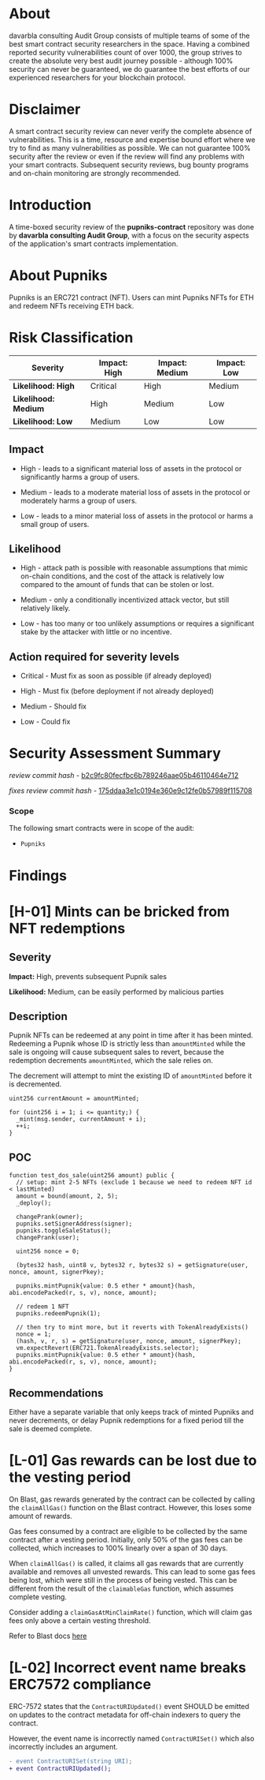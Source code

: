 # About

davarbla consulting Audit Group consists of multiple teams of some of the best smart contract security researchers in the space. Having a combined reported security vulnerabilities count of over 1000, the group strives to create the absolute very best audit journey possible - although 100% security can never be guaranteed, we do guarantee the best efforts of our experienced researchers for your blockchain protocol. 

# Disclaimer

A smart contract security review can never verify the complete absence of vulnerabilities. This is a time, resource and expertise bound effort where we try to find as many vulnerabilities as possible. We can not guarantee 100% security after the review or even if the review will find any problems with your smart contracts. Subsequent security reviews, bug bounty programs and on-chain monitoring are strongly recommended.

# Introduction

A time-boxed security review of the **pupniks-contract** repository was done by **davarbla consulting Audit Group**, with a focus on the security aspects of the application's smart contracts implementation.

# About Pupniks

Pupniks is an ERC721 contract (NFT). Users can mint Pupniks NFTs for ETH and redeem NFTs receiving ETH back.

# Risk Classification

| Severity               | Impact: High | Impact: Medium | Impact: Low |
| ---------------------- | ------------ | -------------- | ----------- |
| **Likelihood: High**   | Critical     | High           | Medium      |
| **Likelihood: Medium** | High         | Medium         | Low         |
| **Likelihood: Low**    | Medium       | Low            | Low         |

## Impact

- High - leads to a significant material loss of assets in the protocol or significantly harms a group of users.

- Medium - leads to a moderate material loss of assets in the protocol or moderately harms a group of users.

- Low - leads to a minor material loss of assets in the protocol or harms a small group of users.

## Likelihood

- High - attack path is possible with reasonable assumptions that mimic on-chain conditions, and the cost of the attack is relatively low compared to the amount of funds that can be stolen or lost.

- Medium - only a conditionally incentivized attack vector, but still relatively likely.

- Low - has too many or too unlikely assumptions or requires a significant stake by the attacker with little or no incentive.

## Action required for severity levels

- Critical - Must fix as soon as possible (if already deployed)

- High - Must fix (before deployment if not already deployed)

- Medium - Should fix

- Low - Could fix

# Security Assessment Summary

_review commit hash_ - [b2c9fc80fecfbc6b789246aae05b46110464e712](https://github.com/mitche50/pupniks-contract/tree/b2c9fc80fecfbc6b789246aae05b46110464e712)

_fixes review commit hash_ - [175ddaa3e1c0194e360e9c12fe0b57989f115708](https://github.com/mitche50/pupniks-contract/tree/175ddaa3e1c0194e360e9c12fe0b57989f115708)

### Scope

The following smart contracts were in scope of the audit:

- `Pupniks`

# Findings

# [H-01] Mints can be bricked from NFT redemptions

## Severity

**Impact:** High, prevents subsequent Pupnik sales

**Likelihood:** Medium, can be easily performed by malicious parties

## Description

Pupnik NFTs can be redeemed at any point in time after it has been minted. Redeeming a Pupnik whose ID is strictly less than `amountMinted` while the sale is ongoing will cause subsequent sales to revert, because the redemption decrements `amountMinted`, which the sale relies on.

The decrement will attempt to mint the existing ID of `amountMinted` before it is decremented.

```solidity
uint256 currentAmount = amountMinted;

for (uint256 i = 1; i <= quantity;) {
  _mint(msg.sender, currentAmount + i);
  ++i;
}
```

## POC

```solidity
function test_dos_sale(uint256 amount) public {
  // setup: mint 2-5 NFTs (exclude 1 because we need to redeem NFT id < lastMinted)
  amount = bound(amount, 2, 5);
  _deploy();

  changePrank(owner);
  pupniks.setSignerAddress(signer);
  pupniks.toggleSaleStatus();
  changePrank(user);

  uint256 nonce = 0;

  (bytes32 hash, uint8 v, bytes32 r, bytes32 s) = getSignature(user, nonce, amount, signerPkey);

  pupniks.mintPupnik{value: 0.5 ether * amount}(hash, abi.encodePacked(r, s, v), nonce, amount);

  // redeem 1 NFT
  pupniks.redeemPupnik(1);

  // then try to mint more, but it reverts with TokenAlreadyExists()
  nonce = 1;
  (hash, v, r, s) = getSignature(user, nonce, amount, signerPkey);
  vm.expectRevert(ERC721.TokenAlreadyExists.selector);
  pupniks.mintPupnik{value: 0.5 ether * amount}(hash, abi.encodePacked(r, s, v), nonce, amount);
}
```

## Recommendations

Either have a separate variable that only keeps track of minted Pupniks and never decrements, or delay Pupnik redemptions for a fixed period till the sale is deemed complete.

# [L-01] Gas rewards can be lost due to the vesting period

On Blast, gas rewards generated by the contract can be collected by calling the `claimAllGas()` function on the Blast contract. However, this loses some amount of rewards.

Gas fees consumed by a contract are eligible to be collected by the same contract after a vesting period. Initially, only 50% of the gas fees can be collected, which increases to 100% linearly over a span of 30 days.

When `claimAllGas()` is called, it claims all gas rewards that are currently available and removes all unvested rewards. This can lead to some gas fees being lost, which were still in the process of being vested. This can be different from the result of the `claimableGas` function, which assumes complete vesting.

Consider adding a `claimGasAtMinClaimRate()` function, which will claim gas fees only above a certain vesting threshold.

Refer to Blast docs [here](https://docs.blast.io/building/guides/gas-fees#claiming-gas-fees)

# [L-02] Incorrect event name breaks ERC7572 compliance

ERC-7572 states that the `ContractURIUpdated()` event SHOULD be emitted on updates to the contract metadata for off-chain indexers to query the contract.

However, the event name is incorrectly named `ContractURISet()` which also incorrectly includes an argument.

```diff
- event ContractURISet(string URI);
+ event ContractURIUpdated();
```
